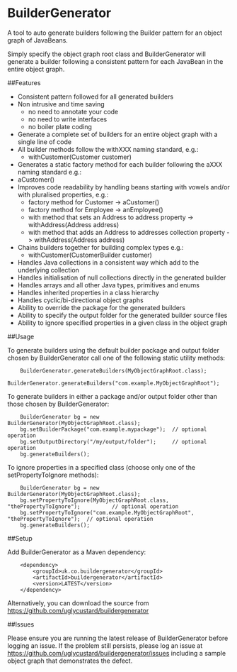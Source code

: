 BuilderGenerator
================

A tool to auto generate builders following the Builder pattern for an object graph of JavaBeans.

Simply specify the object graph root class and BuilderGenerator will generate a builder following a 
consistent pattern for each JavaBean in the entire object graph.

##Features

- Consistent pattern followed for all generated builders
- Non intrusive and time saving 
  - no need to annotate your code
  - no need to write interfaces
  - no boiler plate coding 
- Generate a complete set of builders for an entire object graph with a single line of code
- All builder methods follow the withXXX naming standard, e.g.: 
  - withCustomer(Customer customer)
- Generates a static factory method for each builder following the aXXX naming standard e.g.: 
 - aCustomer()
- Improves code readability by handling beans starting with vowels and/or with pluralised properties, e.g.: 
  - factory method for Customer -> aCustomer()
  - factory method for Employee -> anEmployee()
  - with method that sets an Address to address property -> withAddress(Address address)
  - with method that adds an Address to addresses collection property -> withAddress(Address address)
- Chains builders together for building complex types e.g.:
  - withCustomer(CustomerBuilder customer)
- Handles Java collections in a consistent way which add to the underlying collection    
- Handles initialisation of null collections directly in the generated builder
- Handles arrays and all other Java types, primitives and enums
- Handles inherited properties in a class hierarchy
- Handles cyclic/bi-directional object graphs
- Ability to override the package for the generated builders
- Ability to specify the output folder for the generated builder source files
- Ability to ignore specified properties in a given class in the object graph

##Usage

To generate builders using the default builder package and output folder chosen by BuilderGenerator call one of the following static utility methods:

```
    BuilderGenerator.generateBuilders(MyObjectGraphRoot.class);
    BuilderGenerator.generateBuilders("com.example.MyObjectGraphRoot");
```

To generate builders in either a package and/or output folder other than those chosen by BuilderGenerator:

```
    BuilderGenerator bg = new BuilderGenerator(MyObjectGraphRoot.class);
    bg.setBuilderPackage("com.example.mypackage");  // optional operation
    bg.setOutputDirectory("/my/output/folder");     // optional operation
    bg.generateBuilders();
```

To ignore properties in a specified class (choose only one of the setPropertyToIgnore methods):

```
    BuilderGenerator bg = new BuilderGenerator(MyObjectGraphRoot.class);
    bg.setPropertyToIgnore(MyObjectGraphRoot.class, "thePropertyToIgnore");          // optional operation
    bg.setPropertyToIgnore("com.example.MyObjectGraphRoot", "thePropertyToIgnore");  // optional operation
    bg.generateBuilders();
```

##Setup

Add BuilderGenerator as a Maven dependency:

```
    <dependency>
        <groupId>uk.co.buildergenerator</groupId>
        <artifactId>buildergenerator</artifactId>
        <version>LATEST</version>
    </dependency>
```

Alternatively, you can download the source from https://github.com/uglycustard/buildergenerator

##Issues

Please ensure you are running the latest release of BuilderGenerator before logging an issue.
If the problem still persists, please log an issue at https://github.com/uglycustard/buildergenerator/issues including a sample object graph that demonstrates the defect.

